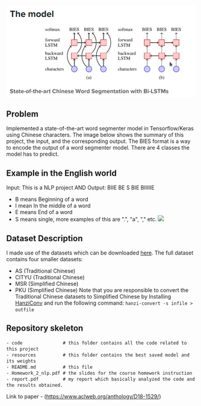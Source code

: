 ![Model Architecture](https://github.com/oluwayetty/Chinese-Word-Segmentation/blob/master/model.jpg)

## Problem 
Implemented a state-of-the-art word segmenter model in Tensorflow/Keras using Chinese characters. The image below shows the summary of this project, the input, and the corresponding output. The BIES format is a way to encode the output of a word segmenter model. There are 4 classes the model has to predict. 

## Example in the English world
Input: This is a NLP project AND Output: BIIE BE S BIE BIIIIIE
* B means Beginning of a word
* I mean In the middle of a word
* E means End of a word
* S means single, more examples of this are ".", "a", "," etc.
![](https://github.com/oluwayetty/word-sense-disambiguition/blob/master/bies.jpg)

## Dataset Description 
I made use of the datasets which can be downloaded [here](http://sighan.cs.uchicago.edu/bakeoff2005/). The full dataset contains four smaller datasets:
* AS (Traditional Chinese)
* CITYU (Traditional Chinese)
* MSR (Simplified Chinese)
* PKU (Simplified Chinese)
Note that you are responsible to convert the Traditional Chinese datasets to Simplified Chinese by Installing [HanziConv](https://pypi.org/project/hanziconv/0.3/) and run the following command: ```hanzi-convert -s infile > outfile```

## Repository skeleton
```
- code               # this folder contains all the code related to this project
- resources          # this folder contains the best saved model and its weights 
- README.md          # this file
- Homework_2_nlp.pdf # the slides for the course homework instruction
- report.pdf         # my report which basically analyzed the code and the results obtained.
```

Link to paper - (https://www.aclweb.org/anthology/D18-1529/)

